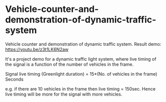 # Vehicle-counter-and-demonstration-of-dynamic-traffic-system
Vehicle counter and demonstration of dynamic traffic system.
Result demo: https://youtu.be/z3t1LK6N2aw

It's a project demo for a dynamic traffic light system, where live timing of the signal is a function
of the number of vehicles in the frame.

Signal live timing (Greenlight duration) = 15*(No. of vehicles in the frame) Seconds

e.g. if there are 10 vehicles in the frame then live timing = 150sec.
Hence live timing will be more for the signal with more vehicles.
